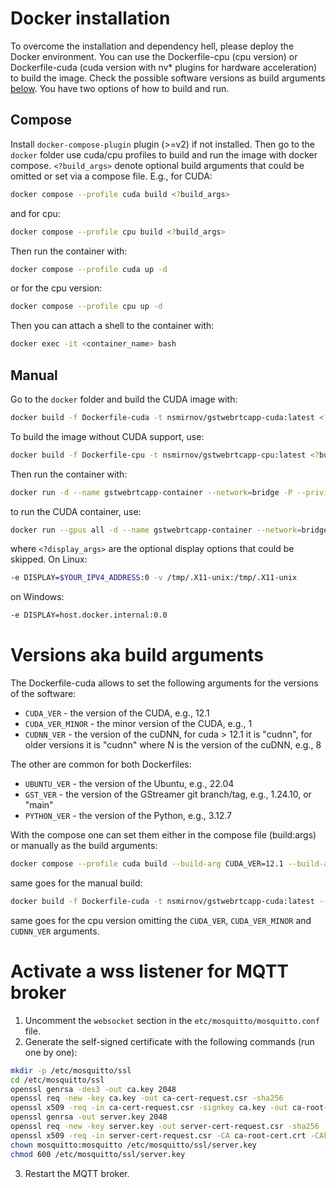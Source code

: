 # Docker installation
To overcome the installation and dependency hell, please deploy the Docker environment. You can use the Dockerfile-cpu (cpu version) or Dockerfile-cuda (cuda version with nv* plugins for hardware acceleration) to build the image. Check the possible software versions as build arguments [below](#versions-aka-build-arguments). You have two options of how to build and run.

## Compose
Install `docker-compose-plugin` plugin (>=v2) if not installed. Then go to the `docker` folder use cuda/cpu profiles to build and run the image with docker compose. `<?build_args>` denote optional build arguments that could be omitted or set via a compose file. E.g., for CUDA:
```bash
docker compose --profile cuda build <?build_args>
```
and for cpu:
```bash
docker compose --profile cpu build <?build_args>
```
Then run the container with:
```bash
docker compose --profile cuda up -d
```

or for the cpu version:
```bash
docker compose --profile cpu up -d
```

Then you can attach a shell to the container with:
```bash
docker exec -it <container_name> bash
```

## Manual
Go to the `docker` folder and build the CUDA image with:
```bash
docker build -f Dockerfile-cuda -t nsmirnov/gstwebrtcapp-cuda:latest <?build_args> .
```
To build the image without CUDA support, use:
```bash
docker build -f Dockerfile-cpu -t nsmirnov/gstwebrtcapp-cpu:latest <?build_args> .
```
Then run the container with:
```bash
docker run -d --name gstwebrtcapp-container --network=bridge -P --privileged --cap-add=NET_ADMIN <?display_args> nsmirnov/gstwebrtcap-cpu:latest bash
```
to run the CUDA container, use:
```bash 
docker run --gpus all -d --name gstwebrtcapp-container --network=bridge -P --privileged --cap-add=NET_ADMIN <?display_args> nsmirnov/gstwebrtcapp-cuda:latest bash
```	
where `<?display_args>` are the optional display options that could be skipped. On Linux:
```bash
-e DISPLAY=$YOUR_IPV4_ADDRESS:0 -v /tmp/.X11-unix:/tmp/.X11-unix
```
on Windows:
```bash
-e DISPLAY=host.docker.internal:0.0
```

# Versions aka build arguments
The Dockerfile-cuda allows to set the following arguments for the versions of the software:
* `CUDA_VER` - the version of the CUDA, e.g., 12.1
* `CUDA_VER_MINOR` - the minor version of the CUDA, e.g., 1
* `CUDNN_VER` - the version of the cuDNN, for cuda > 12.1 it is "cudnn", for older versions it is "cudnn<N>" where N is the version of the cuDNN, e.g., 8

The other are common for both Dockerfiles:
* `UBUNTU_VER` - the version of the Ubuntu, e.g., 22.04
* `GST_VER` - the version of the GStreamer git branch/tag, e.g., 1.24.10, or "main"
* `PYTHON_VER` - the version of the Python, e.g., 3.12.7

With the compose one can set them either in the compose file (build:args) or manually as the build arguments:
```bash
docker compose --profile cuda build --build-arg CUDA_VER=12.1 --build-arg CUDA_VER_MINOR=1 --build-arg CUDNN_VER=cudnn8 --build-arg UBUNTU_VER=22.04 --build-arg GST_VER=main --build-arg PYTHON_VER=3.12.7
```

same goes for the manual build:
```bash
docker build -f Dockerfile-cuda -t nsmirnov/gstwebrtcapp-cuda:latest --build-arg CUDA_VER=12.1 --build-arg CUDA_VER_MINOR=1 --build-arg CUDNN_VER=cudnn8 --build-arg UBUNTU_VER=22.04 --build-arg GST_VER=main --build-arg PYTHON_VER=3.12.7 .
```

same goes for the cpu version omitting the `CUDA_VER`, `CUDA_VER_MINOR` and `CUDNN_VER` arguments.

# Activate a wss listener for MQTT broker
1. Uncomment the `websocket` section in the `etc/mosquitto/mosquitto.conf` file.
2. Generate the self-signed certificate with the following commands (run one by one):
```bash
mkdir -p /etc/mosquitto/ssl 
cd /etc/mosquitto/ssl
openssl genrsa -des3 -out ca.key 2048 
openssl req -new -key ca.key -out ca-cert-request.csr -sha256
openssl x509 -req -in ca-cert-request.csr -signkey ca.key -out ca-root-cert.crt -days 365 -sha256
openssl genrsa -out server.key 2048
openssl req -new -key server.key -out server-cert-request.csr -sha256
openssl x509 -req -in server-cert-request.csr -CA ca-root-cert.crt -CAkey ca.key -CAcreateserial -out server.crt -days 360
chown mosquitto:mosquitto /etc/mosquitto/ssl/server.key
chmod 600 /etc/mosquitto/ssl/server.key
```
3. Restart the MQTT broker.

